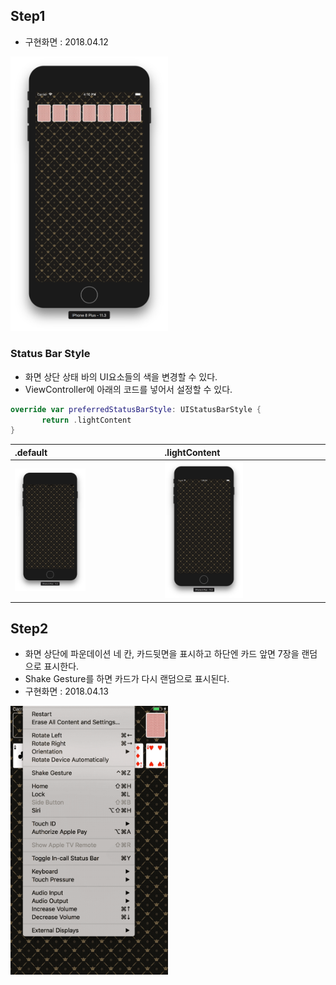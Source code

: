## Step1
- 구현화면 : 2018.04.12
<img src="./Screenshot/step1-1.png" width="50%">


### Status Bar Style
- 화면 상단 상태 바의 UI요소들의 색을 변경할 수 있다.
- ViewController에 아래의 코드를 넣어서 설정할 수 있다.
 ```swift
 override var preferredStatusBarStyle: UIStatusBarStyle {
		return .lightContent
}
 ```
 | .default | .lightContent     |
 | :---------- | :---------- |
 |<img src="./Screenshot/step1-3.png" width="50%">|<img src="./Screenshot/step1-2.png" width="50%">|

## Step2
- 화면 상단에 파운데이션 네 칸, 카드뒷면을 표시하고 하단엔 카드 앞면 7장을 랜덤으로 표시한다.
- Shake Gesture를 하면 카드가 다시 랜덤으로 표시된다.
- 구현화면 : 2018.04.13
<img src="./Screenshot/step2-1.gif" width="50%">
